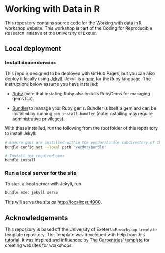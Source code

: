 # Working with Data in R

This repository contains source code for the [Working with data in R](https://uniexeterrse.github.io/r-data-course/)
workshop website. This workshop is part of the Coding for Reproducible Research
initiative at the University of Exeter. 

## Local deployment

### Install dependencies

This repo is designed to be deployed with GitHub Pages, but you can also deploy
it locally using [Jekyll](https://jekyllrb.com/). Jekyll is a
[gem](https://guides.rubygems.org/) for the Ruby language. The instructions
below assume you have installed:

* [Ruby](https://www.ruby-lang.org/) (note that installing Ruby also installs
  RubyGems for managing gems too).

* [Bundler](https://bundler.io/) to manage your Ruby gems. Bundler is itself a
  gem and can be installed by running `gem install bundler` (note: installing
  may require administrative privileges).

With these installed, run the following from the root folder of this
repository to install Jekyll:

```bash
# Ensure gems are installed within the vendor/bundle subdirectory of the repo
bundle config set --local path 'vendor/bundle'

# Install the required gems
bundle install
```


### Run a local server for the site

To start a local server with Jekyll, run

```bash
bundle exec jekyll serve
```

This will serve the site on <http://localhost:4000>.


## Acknowledgements

This repository is based off the University of Exeter `UoE-workshop-template`
template repository. This template was developed with help from this
[tutorial](https://github.com/evanwill/go-go-ghpages). It was inspired and
influenced by [The Carpentries' template](https://github.com/carpentries/workshop-template)
for creating websites for workshops.
